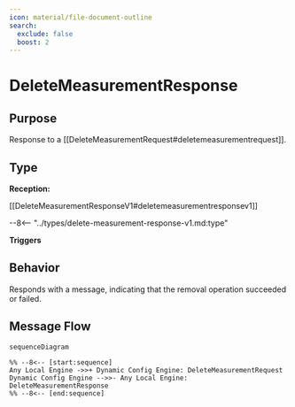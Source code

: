 ```yaml
---
icon: material/file-document-outline
search:
  exclude: false
  boost: 2
---
```


<div class="message" markdown>

# DeleteMeasurementResponse

## Purpose

<!-- --8<-- [start:purpose] -->
Response to a [[DeleteMeasurementRequest#deletemeasurementrequest]].
<!-- --8<-- [end:purpose] -->

## Type

<!-- --8<-- [start:type] -->
**Reception:**

[[DeleteMeasurementResponseV1#deletemeasurementresponsev1]]

--8<-- "../types/delete-measurement-response-v1.md:type"

**Triggers**

<!-- --8<-- [end:type] -->

## Behavior

<!-- --8<-- [start:behavior] -->
Responds with a message, indicating that the removal operation succeeded or failed.
<!-- --8<-- [end:behavior] -->

## Message Flow

<!-- --8<-- [start:messages] -->
```mermaid
sequenceDiagram

%% --8<-- [start:sequence]
Any Local Engine ->>+ Dynamic Config Engine: DeleteMeasurementRequest
Dynamic Config Engine -->>- Any Local Engine: DeleteMeasurementResponse
%% --8<-- [end:sequence]
```

<!-- --8<-- [end:messages] -->

</div>
